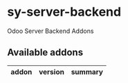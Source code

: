 # sy-server-backend
Odoo Server Backend Addons

[//]: # (addons)

Available addons
----------------
addon | version | summary
--- | --- | ---


[//]: # (end addons)